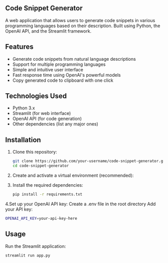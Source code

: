 ## Code Snippet Generator

A web application that allows users to generate code snippets in various programming languages based on their description. Built using Python, the OpenAI API, and the Streamlit framework.


## Features

- Generate code snippets from natural language descriptions
- Support for multiple programming languages
- Simple and intuitive user interface
- Fast response time using OpenAI's powerful models
- Copy generated code to clipboard with one click

## Technologies Used

- Python 3.x
- Streamlit (for web interface)
- OpenAI API (for code generation)
- Other dependencies (list any major ones)

## Installation

1. Clone this repository:
   ```bash
   git clone https://github.com/your-username/code-snippet-generator.git
   cd code-snippet-generator
   ```
2. Create and activate a virtual environment (recommended):
 
3. Install the required dependencies:
   ```bash
   pip install -r requirements.txt
   ```
4.Set up your OpenAI API key:
Create a .env file in the root directory
Add your API key:  
   ```bash
  OPENAI_API_KEY=your-api-key-here

   ```

## Usage
Run the Streamlit application:
   ```bash
  streamlit run app.py
   ```
